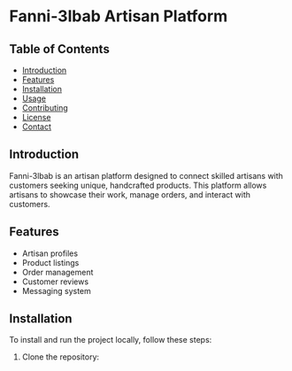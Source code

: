 # Fanni-3lbab Artisan Platform

## Table of Contents
- [Introduction](#introduction)
- [Features](#features)
- [Installation](#installation)
- [Usage](#usage)
- [Contributing](#contributing)
- [License](#license)
- [Contact](#contact)

## Introduction
Fanni-3lbab is an artisan platform designed to connect skilled artisans with customers seeking unique, handcrafted products. This platform allows artisans to showcase their work, manage orders, and interact with customers.

## Features
- Artisan profiles
- Product listings
- Order management
- Customer reviews
- Messaging system

## Installation
To install and run the project locally, follow these steps:

1. Clone the repository:
    
